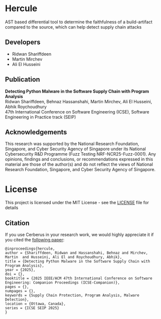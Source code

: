 # Hercule
AST based differential tool to determine the faithfulness of a build-artifact compared to the source, which can help detect supply chain attacks


## Developers ##
* Ridwan Shariffdeen
* Martin Mirchev
* Ali El Husseini


## Publication ##
**Detecting Python Malware in the Software Supply Chain with Program Analysis** <br>
Ridwan Shariffdeen, Behnaz Hassanshahi, Martin Mirchev, Ali El Husseini, Abhik Roychoudhury <br>
47th International Conference on Software Engineering (ICSE), Software Engineering in Practice track (SEIP)

## Acknowledgements ##
This research was supported by the National Research Foundation, Singapore, and Cyber Security Agency of Singapore under its National Cybersecurity R&D Programme (Fuzz Testing NRF-NCR25-Fuzz-0001). Any opinions, findings and conclusions, or recommendations expressed in this material are those of the author(s) and do not reflect the views of National Research Foundation, Singapore, and Cyber Security Agency of Singapore.

# License
This project is licensed under the MIT License - see the [LICENSE](LICENSE) file for details

## Citation

If you use Cerberus in your research work, we would highly appreciate it if you
cited the [following paper](https://rshariffdeen.com/paper/ICSE25-SEIP.pdf):

```
@inproceedings{hercule,
author = {Shariffdeen, Ridwan and Hassanshahi, Behnaz and Mirchev, Martin  and Husseini, Ali El and Roychoudhury, Abhik},
title = {Detecting Python Malware in the Software Supply Chain with Program Analysis},
year = {2025},
doi = {},
booktitle = {2025 IEEE/ACM 47th International Conference on Software Engineering: Companion Proceedings (ICSE-Companion)},
pages = {},
numpages = {},
keywords = {Supply Chain Protection, Program Analysis, Malware Detection},
location = {Ottawa, Canada},
series = {ICSE SEIP 2025}
}
```
